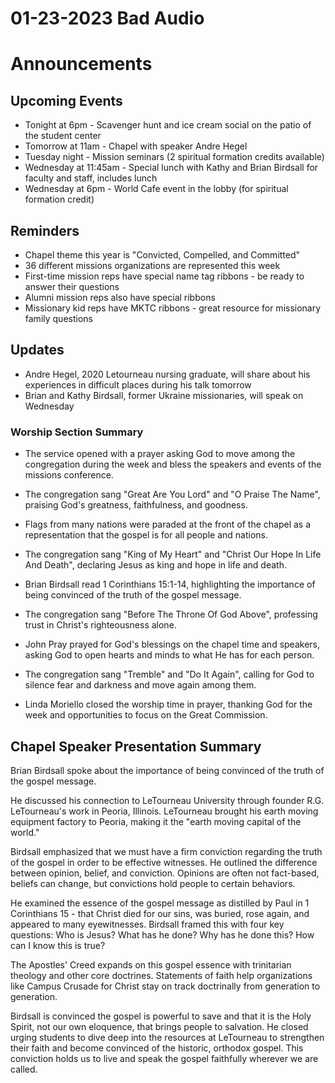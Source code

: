 # 01-23-2023 Bad Audio



# Announcements

## Upcoming Events

- Tonight at 6pm - Scavenger hunt and ice cream social on the patio of the student center
- Tomorrow at 11am - Chapel with speaker Andre Hegel 
- Tuesday night - Mission seminars (2 spiritual formation credits available)
- Wednesday at 11:45am - Special lunch with Kathy and Brian Birdsall for faculty and staff, includes lunch
- Wednesday at 6pm - World Cafe event in the lobby (for spiritual formation credit)

## Reminders

- Chapel theme this year is "Convicted, Compelled, and Committed"
- 36 different missions organizations are represented this week 
- First-time mission reps have special name tag ribbons - be ready to answer their questions
- Alumni mission reps also have special ribbons
- Missionary kid reps have MKTC ribbons - great resource for missionary family questions

## Updates

- Andre Hegel, 2020 Letourneau nursing graduate, will share about his experiences in difficult places during his talk tomorrow
- Brian and Kathy Birdsall, former Ukraine missionaries, will speak on Wednesday 


### Worship Section Summary

- The service opened with a prayer asking God to move among the congregation during the week and bless the speakers and events of the missions conference.

- The congregation sang "Great Are You Lord" and "O Praise The Name", praising God's greatness, faithfulness, and goodness. 

- Flags from many nations were paraded at the front of the chapel as a representation that the gospel is for all people and nations. 

- The congregation sang "King of My Heart" and "Christ Our Hope In Life And Death", declaring Jesus as king and hope in life and death.

- Brian Birdsall read 1 Corinthians 15:1-14, highlighting the importance of being convinced of the truth of the gospel message.

- The congregation sang "Before The Throne Of God Above", professing trust in Christ's righteousness alone.

- John Pray prayed for God's blessings on the chapel time and speakers, asking God to open hearts and minds to what He has for each person.

- The congregation sang "Tremble" and "Do It Again", calling for God to silence fear and darkness and move again among them. 

- Linda Moriello closed the worship time in prayer, thanking God for the week and opportunities to focus on the Great Commission.


## Chapel Speaker Presentation Summary

Brian Birdsall spoke about the importance of being convinced of the truth of the gospel message. 

He discussed his connection to LeTourneau University through founder R.G. LeTourneau's work in Peoria, Illinois. LeTourneau brought his earth moving equipment factory to Peoria, making it the "earth moving capital of the world." 

Birdsall emphasized that we must have a firm conviction regarding the truth of the gospel in order to be effective witnesses. He outlined the difference between opinion, belief, and conviction. Opinions are often not fact-based, beliefs can change, but convictions hold people to certain behaviors.

He examined the essence of the gospel message as distilled by Paul in 1 Corinthians 15 - that Christ died for our sins, was buried, rose again, and appeared to many eyewitnesses. Birdsall framed this with four key questions: Who is Jesus? What has he done? Why has he done this? How can I know this is true? 

The Apostles' Creed expands on this gospel essence with trinitarian theology and other core doctrines. Statements of faith help organizations like Campus Crusade for Christ stay on track doctrinally from generation to generation. 

Birdsall is convinced the gospel is powerful to save and that it is the Holy Spirit, not our own eloquence, that brings people to salvation. He closed urging students to dive deep into the resources at LeTourneau to strengthen their faith and become convinced of the historic, orthodox gospel. This conviction holds us to live and speak the gospel faithfully wherever we are called.